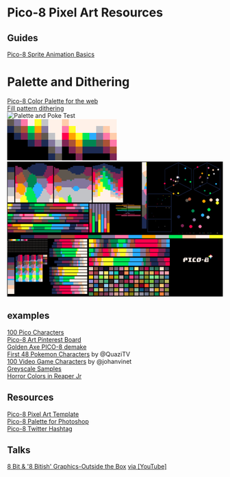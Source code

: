 # Pico-8 Pixel Art Resources

## Guides
[Pico-8 Sprite Animation Basics](https://www.lexaloffle.com/bbs/?pid=37142)  

# Palette and Dithering
[Pico-8 Color Palette for the web](https://www.romanzolotarev.com/pico-8-color-palette/)  
[Fill pattern dithering](https://www.lexaloffle.com/bbs/?tid=30231)  
![Palette and Poke Test](https://www.lexaloffle.com/bbs/cposts/1/14845.p8.png)  
![Palette fades](resources/p8palfades.png)  
![Palette analysis](resources/grafx2-pico8-palette-analyzer.png)  

## examples
[100 Pico Characters](http://pixeljoint.com/pixelart/97494.htm)  
[Pico-8 Art Pinterest Board](https://www.pinterest.com/laurymichel/pico-8/)  
[Golden Axe PICO-8 demake](http://pixeljoint.com/pixelart/98992.htm)  
[First 48 Pokemon Characters](https://twitter.com/QaziTV/status/636021323756662784) by @QuaziTV  
[100 Video Game Characters](https://twitter.com/johanvinet/status/635814153601597441) by @johanvinet  
[Greyscale Samples](https://twitter.com/castpixel/status/600608894587707392)  
[Horror Colors in Reaper Jr](https://www.lexaloffle.com/bbs/?tid=2403)

## Resources
[Pico-8 Pixel Art Template](http://pixeljoint.com/pixelart/109853.htm)  
[Pico-8 Palette for Photoshop](http://terriblegames.com/downloads/Pico8.gpl)  
[Pico-8 Twitter Hashtag](https://twitter.com/hashtag/pico8)  

## Talks
[8 Bit & '8 Bitish' Graphics-Outside the Box](https://www.gdcvault.com/play/1023586/8-Bit-8-Bitish-Graphics) [via [YouTube]](https://www.youtube.com/watch?v=aMcJ1Jvtef0)  
